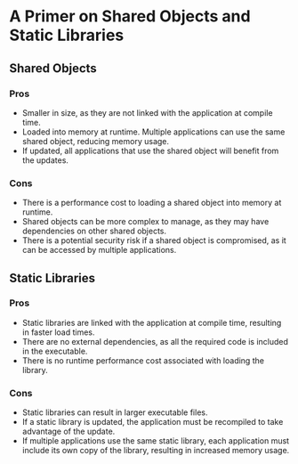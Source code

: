 # A Primer on Shared Objects and Static Libraries

## Shared Objects

### Pros
* Smaller in size, as they are not linked with the application at compile time.
* Loaded into memory at runtime. Multiple applications can use the same shared object, reducing memory usage.
* If updated, all applications that use the shared object will benefit from the updates.

### Cons
* There is a performance cost to loading a shared object into memory at runtime.
* Shared objects can be more complex to manage, as they may have dependencies on other shared objects.
* There is a potential security risk if a shared object is compromised, as it can be accessed by multiple applications.

## Static Libraries

### Pros

* Static libraries are linked with the application at compile time, resulting in faster load times.
* There are no external dependencies, as all the required code is included in the executable.
* There is no runtime performance cost associated with loading the library.

### Cons
* Static libraries can result in larger executable files.
* If a static library is updated, the application must be recompiled to take advantage of the update.
* If multiple applications use the same static library, each application must include its own copy of the library, resulting in increased memory usage.
